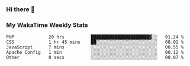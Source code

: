 ### Hi there 👋

<!--
**royschrauwen/royschrauwen** is a ✨ _special_ ✨ repository because its `README.md` (this file) appears on your GitHub profile.

Here are some ideas to get you started:

- 🔭 I’m currently working on ...
- 🌱 I’m currently learning ...
- 👯 I’m looking to collaborate on ...
- 🤔 I’m looking for help with ...
- 💬 Ask me about ...
- 📫 How to reach me: ...
- 😄 Pronouns: ...
- ⚡ Fun fact: ...
-->


### My WakaTime Weekly Stats
<!--START_SECTION:waka-->

```text
PHP             20 hrs          ██████████████████████▓░░   91.24 %
CSS             1 hr 45 mins    ██░░░░░░░░░░░░░░░░░░░░░░░   08.02 %
JavaScript      7 mins          ░░░░░░░░░░░░░░░░░░░░░░░░░   00.55 %
Apache Config   1 min           ░░░░░░░░░░░░░░░░░░░░░░░░░   00.12 %
Other           0 secs          ░░░░░░░░░░░░░░░░░░░░░░░░░   00.07 %
```

<!--END_SECTION:waka-->

